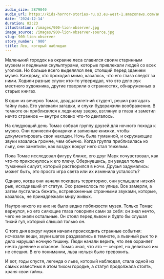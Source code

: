 ```yaml
---
audio_size: 2879040
audio_url: https://kids-horror-stories-ru.s3.eu-west-1.amazonaws.com/audio/900-lion-observer.mp3
date: '2024-12-14'
duration: 02:23
illustration: /images/900-lion-observer.jpg
image_source: /images/900-lion-observer-source.jpg
slug: 900-lion-observer
story_number: '900'
title: Лев, который наблюдал
---
```


Маленький городок на окраине леса славился своим старинным музеем и ледяными скульптурами, которые привлекали людей со всех уголков. Но больше всего выделялся лев, стоящий перед зданием музея. Каждому, кто проходил мимо, казалось, что его глаза следят за ними. Ходили разные слухи: кто-то утверждал, что это дело рук местного художника, другие говорили о странностях, обнаруженных в старых книгах.

В один из вечеров Томас, двадцатилетний студент, решил разгадать тайну льва. Его увлекали загадки, и слухи будоражили воображение. В темноте он приблизился к ледяному зверю, взглянул в глаза и заметил нечто странное — внутри словно что-то двигалось.

На следующий день Томас собрал группу друзей для ночного похода к музею. Они принесли фонарики и записные книжки, чтобы документировать свои находки. Ночь была туманной, и окружающие звуки казались громче, чем обычно. Когда группа приблизилась ко льву, они заметили, как воздух вокруг него стал тяжелым.

Пока Томас исследовал фигуру ближе, его друг Марк почувствовал, как что-то прикоснулось к его плечу. Обернувшись, он увидел только туманный силуэт, который растворился в ночи. Друзья задумались: может быть, это просто игра света или их изменила усталость?

Однако, когда они начали покидать территорию, они услышали низкий рык, исходивший от статуи. Эхо разнеслось по улице. Все замерли, а затем пустились бежать, встревоженные странными звуками, которые, казалось, не принадлежали миру живых.

Наутро никого из них не было видно поблизости музея. Только Томас вернулся, но его сияющие глаза говорили сами за себя: он знал нечто, чего не знали остальные. Он стоял перед львом и будто бы слушал тихий гул, который слышал только он.

С того дня вокруг музея начали происходить странные события: исчезали вещи, звуки шагов раздавались в темноте, а львиный рык то и дело нарушал ночную тишину. Люди начали верить, что лев охраняет нечто древнее и опасное. Томас знал, что это — секрет, но делиться им не спешил. В его понимании, льва нельзя было тревожить.

И вот, годы спустя, легенда о льве, который наблюдал, стала одной из самых известных в этом тихом городке, а статуя продолжала стоять, храня свои тайны.